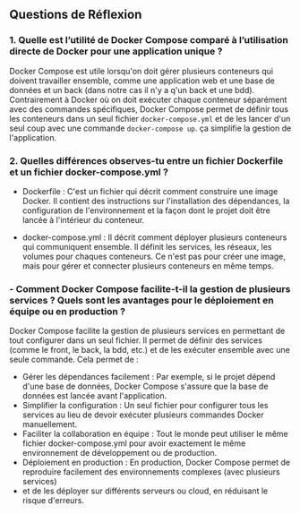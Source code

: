 ## Questions de Réflexion

### 1. Quelle est l’utilité de Docker Compose comparé à l’utilisation directe de Docker pour une application unique ?

Docker Compose est utile lorsqu'on doit gérer plusieurs conteneurs qui doivent travailler ensemble, 
comme une application web et une base de données et un back (dans notre cas il n'y a q'un back et une bdd). Contrairement à Docker où on doit exécuter chaque 
conteneur séparément avec des commandes spécifiques, Docker Compose permet de définir 
tous les conteneurs dans un seul fichier `docker-compose.yml` et de les lancer d'un seul 
coup avec une commande `docker-compose up`. ça simplifie la gestion de l'application.

### 2. Quelles différences observes-tu entre un fichier Dockerfile et un fichier docker-compose.yml ?

- Dockerfile : C'est un fichier qui décrit comment construire une image Docker. 
Il contient des instructions sur l'installation des dépendances, 
la configuration de l'environnement et la façon dont le projet doit être lancée à l'intérieur du conteneur. 


- docker-compose.yml : Il décrit comment déployer plusieurs conteneurs qui communiquent ensemble. 
Il définit les services, les réseaux, les volumes pour chaques conteneurs. 
Ce n'est pas pour créer une image, mais pour gérer et connecter plusieurs conteneurs en même temps.

### - Comment Docker Compose facilite-t-il la gestion de plusieurs services ? Quels sont les avantages pour le déploiement en équipe ou en production ?

Docker Compose facilite la gestion de plusieurs services en permettant de tout configurer dans un seul fichier. Il permet de définir des services (comme le front, le back, la bdd, etc.) 
et de les exécuter ensemble avec une seule commande. Cela permet de :

- Gérer les dépendances facilement : Par exemple, si le projet dépend d'une base de données, Docker Compose s'assure que la base de données est lancée avant l'application.
- Simplifier la configuration : Un seul fichier pour configurer tous les services au lieu de devoir exécuter plusieurs commandes Docker manuellement.
- Faciliter la collaboration en équipe : Tout le monde peut utiliser le même fichier docker-compose.yml pour avoir exactement le même environnement de développement ou de production.
- Déploiement en production : En production, Docker Compose permet de reproduire facilement des environnements complexes (avec plusieurs services) 
- et de les déployer sur différents serveurs ou cloud, en réduisant le risque d'erreurs.